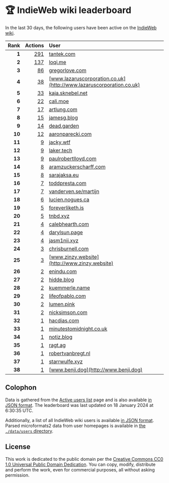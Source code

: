 # 🏆 IndieWeb wiki leaderboard

In the last 30 days, the following users have been active on the [IndieWeb wiki](https://indieweb.org).

| Rank | Actions | User |
|-----:|--------:|:-----|
| **1** | [291](https://indieweb.org/Special:Contributions/Tantek.com) | [tantek.com](http://tantek.com) |
| **2** | [137](https://indieweb.org/Special:Contributions/Loqi.me) | [loqi.me](http://loqi.me) |
| **3** | [86](https://indieweb.org/Special:Contributions/Gregorlove.com) | [gregorlove.com](http://gregorlove.com) |
| **4** | [38](https://indieweb.org/Special:Contributions/Www.lazaruscorporation.co.uk) | [www.lazaruscorporation.co.uk](http://www.lazaruscorporation.co.uk) |
| **5** | [33](https://indieweb.org/Special:Contributions/Kaja.sknebel.net) | [kaja.sknebel.net](http://kaja.sknebel.net) |
| **6** | [22](https://indieweb.org/Special:Contributions/Cali.moe) | [cali.moe](http://cali.moe) |
| **7** | [17](https://indieweb.org/Special:Contributions/Artlung.com) | [artlung.com](http://artlung.com) |
| **8** | [15](https://indieweb.org/Special:Contributions/Jamesg.blog) | [jamesg.blog](http://jamesg.blog) |
| **9** | [14](https://indieweb.org/Special:Contributions/Dead.garden) | [dead.garden](http://dead.garden) |
| **10** | [12](https://indieweb.org/Special:Contributions/Aaronparecki.com) | [aaronparecki.com](http://aaronparecki.com) |
| **11** | [9](https://indieweb.org/Special:Contributions/Jacky.wtf) | [jacky.wtf](http://jacky.wtf) |
| **12** | [9](https://indieweb.org/Special:Contributions/Laker.tech) | [laker.tech](http://laker.tech) |
| **13** | [9](https://indieweb.org/Special:Contributions/Paulrobertlloyd.com) | [paulrobertlloyd.com](http://paulrobertlloyd.com) |
| **14** | [8](https://indieweb.org/Special:Contributions/Aramzuckerscharff.com) | [aramzuckerscharff.com](http://aramzuckerscharff.com) |
| **15** | [8](https://indieweb.org/Special:Contributions/Sarajaksa.eu) | [sarajaksa.eu](http://sarajaksa.eu) |
| **16** | [7](https://indieweb.org/Special:Contributions/Toddpresta.com) | [toddpresta.com](http://toddpresta.com) |
| **17** | [7](https://indieweb.org/Special:Contributions/Vanderven.se_martijn) | [vanderven.se/martijn](http://vanderven.se/martijn) |
| **18** | [6](https://indieweb.org/Special:Contributions/Lucien.nogues.ca) | [lucien.nogues.ca](http://lucien.nogues.ca) |
| **19** | [5](https://indieweb.org/Special:Contributions/Foreverliketh.is) | [foreverliketh.is](http://foreverliketh.is) |
| **20** | [5](https://indieweb.org/Special:Contributions/Tnbd.xyz) | [tnbd.xyz](http://tnbd.xyz) |
| **21** | [4](https://indieweb.org/Special:Contributions/Calebhearth.com) | [calebhearth.com](http://calebhearth.com) |
| **22** | [4](https://indieweb.org/Special:Contributions/Darylsun.page) | [darylsun.page](http://darylsun.page) |
| **23** | [4](https://indieweb.org/Special:Contributions/Jasm1nii.xyz) | [jasm1nii.xyz](http://jasm1nii.xyz) |
| **24** | [3](https://indieweb.org/Special:Contributions/Chrisburnell.com) | [chrisburnell.com](http://chrisburnell.com) |
| **25** | [3](https://indieweb.org/Special:Contributions/Www.zinzy.website) | [www.zinzy.website](http://www.zinzy.website) |
| **26** | [2](https://indieweb.org/Special:Contributions/Enindu.com) | [enindu.com](http://enindu.com) |
| **27** | [2](https://indieweb.org/Special:Contributions/Hidde.blog) | [hidde.blog](http://hidde.blog) |
| **28** | [2](https://indieweb.org/Special:Contributions/Kuemmerle.name) | [kuemmerle.name](http://kuemmerle.name) |
| **29** | [2](https://indieweb.org/Special:Contributions/Lifeofpablo.com) | [lifeofpablo.com](http://lifeofpablo.com) |
| **30** | [2](https://indieweb.org/Special:Contributions/Lumen.pink) | [lumen.pink](http://lumen.pink) |
| **31** | [2](https://indieweb.org/Special:Contributions/Nicksimson.com) | [nicksimson.com](http://nicksimson.com) |
| **32** | [1](https://indieweb.org/Special:Contributions/Hacdias.com) | [hacdias.com](http://hacdias.com) |
| **33** | [1](https://indieweb.org/Special:Contributions/Minutestomidnight.co.uk) | [minutestomidnight.co.uk](http://minutestomidnight.co.uk) |
| **34** | [1](https://indieweb.org/Special:Contributions/Notiz.blog) | [notiz.blog](http://notiz.blog) |
| **35** | [1](https://indieweb.org/Special:Contributions/Ragt.ag) | [ragt.ag](http://ragt.ag) |
| **36** | [1](https://indieweb.org/Special:Contributions/Robertvanbregt.nl) | [robertvanbregt.nl](http://robertvanbregt.nl) |
| **37** | [1](https://indieweb.org/Special:Contributions/Starrwulfe.xyz) | [starrwulfe.xyz](http://starrwulfe.xyz) |
| **38** | [1](https://indieweb.org/Special:Contributions/Www.benji.dog) | [www.benji.dog](http://www.benji.dog) |


## Colophon

Data is gathered from the [Active users list](https://indieweb.org/Special:ActiveUsers) page and is also available [in JSON format](https://github.com/jgarber623/indieweb-wiki-leaderboard/blob/main/data/leaderboard.json). The leaderboard was last updated on 18 January 2024 at 6:30:35 UTC.

Additionally, a list of all IndieWeb wiki users is available [in JSON format](https://github.com/jgarber623/indieweb-wiki-leaderboard/blob/main/data/users.json). Parsed microformats2 data from user homepages is available in [the `./data/users` directory](https://github.com/jgarber623/indieweb-wiki-leaderboard/blob/main/data/users).

## License

This work is dedicated to the public domain per the [Creative Commons CC0 1.0 Universal Public Domain Dedication](https://creativecommons.org/publicdomain/zero/1.0/). You can copy, modify, distribute and perform the work, even for commercial purposes, all without asking permission.

